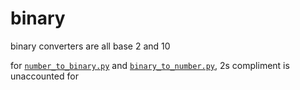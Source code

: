 # binary


binary converters are all base 2 and 10  

for [`number_to_binary.py`](https://github.com/Kev-in123/binary/blob/main/src/number_to_binary.py) and [`binary_to_number.py`](https://github.com/Kev-in123/binary/blob/main/src/binary_to_nubmer.py), 2s compliment is unaccounted for
